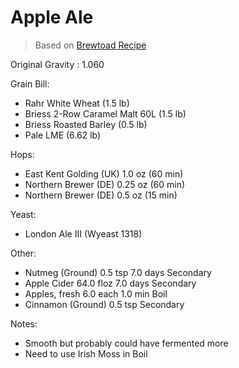 Apple Ale
===

> Based on [Brewtoad Recipe](https://www.brewtoad.com/recipes/apple-ale-8)

Original Gravity : 1.060

Grain Bill:

* Rahr White Wheat (1.5 lb)
* Briess 2-Row Caramel Malt 60L	(1.5 lb)
* Briess Roasted Barley	(0.5 lb)
* Pale LME (6.62 lb)

Hops:

* East Kent Golding (UK) 1.0 oz (60 min)
* Northern Brewer (DE) 0.25 oz	(60 min)
* Northern Brewer (DE) 0.5 oz (15 min)

Yeast:

* London Ale III (Wyeast 1318)

Other:

* Nutmeg (Ground)	0.5 tsp	7.0 days Secondary
* Apple Cider	64.0 floz	7.0 days	Secondary
* Apples, fresh	6.0 each	1.0 min	Boil
* Cinnamon (Ground)	0.5 tsp	Secondary

Notes:

* Smooth but probably could have fermented more
* Need to use Irish Moss in Boil
